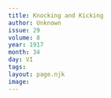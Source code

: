```yaml
---
title: Knocking and Kicking
author: Unknown
issue: 29
volume: 8
year: 1917
month: 34
day: VI
tags:
layout: page.njk
image:
---
```

